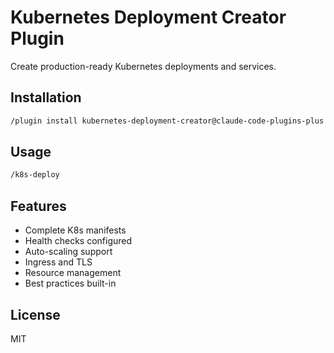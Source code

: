 # Kubernetes Deployment Creator Plugin

Create production-ready Kubernetes deployments and services.

## Installation

```bash
/plugin install kubernetes-deployment-creator@claude-code-plugins-plus
```

## Usage

```bash
/k8s-deploy
```

## Features

- Complete K8s manifests
- Health checks configured
- Auto-scaling support
- Ingress and TLS
- Resource management
- Best practices built-in

## License

MIT
